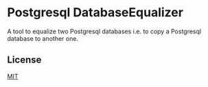 # Postgresql DatabaseEqualizer


A tool to equalize two Postgresql databases i.e. to copy a Postgresql database to another one.

## License

[MIT](LICENSE.txt)
